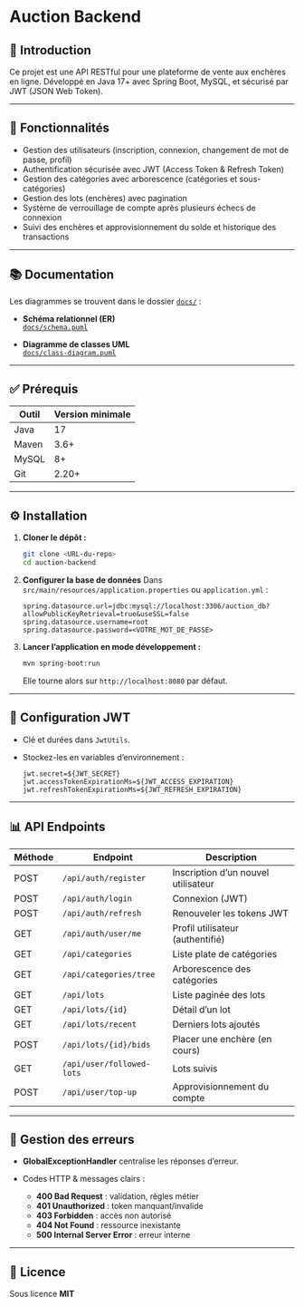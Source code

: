 # Auction Backend

## 🚀 Introduction

Ce projet est une API RESTful pour une plateforme de vente aux enchères en ligne.
Développé en Java 17+ avec Spring Boot, MySQL, et sécurisé par JWT (JSON Web Token).

---

## 📌 Fonctionnalités

* Gestion des utilisateurs (inscription, connexion, changement de mot de passe, profil)
* Authentification sécurisée avec JWT (Access Token & Refresh Token)
* Gestion des catégories avec arborescence (catégories et sous-catégories)
* Gestion des lots (enchères) avec pagination
* Système de verrouillage de compte après plusieurs échecs de connexion
* Suivi des enchères et approvisionnement du solde et historique des transactions

---
## 📚 Documentation

Les diagrammes se trouvent dans le dossier [`docs/`](docs/) :

- **Schéma relationnel (ER)**  
  [`docs/schema.puml`](docs/schema.puml)  

- **Diagramme de classes UML**  
  [`docs/class-diagram.puml`](docs/class-diagram.puml)  

---

## ✅ Prérequis

| Outil | Version minimale |
| ----- | ---------------- |
| Java  | 17               |
| Maven | 3.6+             |
| MySQL | 8+               |
| Git   | 2.20+            |

---

## ⚙️ Installation

1. **Cloner le dépôt :**

   ```bash
   git clone <URL-du-repo>
   cd auction-backend
   ```

2. **Configurer la base de données**
   Dans `src/main/resources/application.properties` ou `application.yml` :

   ```properties
   spring.datasource.url=jdbc:mysql://localhost:3306/auction_db?allowPublicKeyRetrieval=true&useSSL=false
   spring.datasource.username=root
   spring.datasource.password=<VOTRE_MOT_DE_PASSE>
   ```

3. **Lancer l’application en mode développement :**

   ```bash
   mvn spring-boot:run
   ```

   Elle tourne alors sur `http://localhost:8080` par défaut.


---


## 🔑 Configuration JWT

* Clé et durées dans `JwtUtils`.
* Stockez-les en variables d’environnement :

  ```properties
  jwt.secret=${JWT_SECRET}
  jwt.accessTokenExpirationMs=${JWT_ACCESS_EXPIRATION}
  jwt.refreshTokenExpirationMs=${JWT_REFRESH_EXPIRATION}
  ```

---

## 📊 API Endpoints

| Méthode | Endpoint                  | Description                         |
| ------- | ------------------------- | ----------------------------------- |
| POST    | `/api/auth/register`      | Inscription d’un nouvel utilisateur |
| POST    | `/api/auth/login`         | Connexion (JWT)                     |
| POST    | `/api/auth/refresh`       | Renouveler les tokens JWT           |
| GET     | `/api/auth/user/me`       | Profil utilisateur (authentifié)    |
| GET     | `/api/categories`         | Liste plate de catégories           |
| GET     | `/api/categories/tree`    | Arborescence des catégories         |
| GET     | `/api/lots`               | Liste paginée des lots              |
| GET     | `/api/lots/{id}`          | Détail d’un lot                     |
| GET     | `/api/lots/recent`        | Derniers lots ajoutés               |
| POST    | `/api/lots/{id}/bids`     | Placer une enchère (en cours)       |
| GET     | `/api/user/followed-lots` | Lots suivis                         |
| POST    | `/api/user/top-up`        | Approvisionnement du compte         |

---

## 📌 Gestion des erreurs

* **GlobalExceptionHandler** centralise les réponses d’erreur.
* Codes HTTP & messages clairs :

  * **400 Bad Request** : validation, règles métier
  * **401 Unauthorized** : token manquant/invalide
  * **403 Forbidden** : accès non autorisé
  * **404 Not Found** : ressource inexistante
  * **500 Internal Server Error** : erreur interne

---

## 📝 Licence

Sous licence **MIT**
